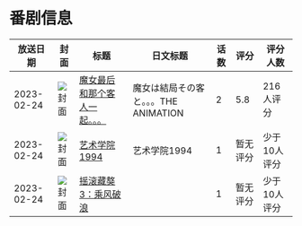 # 番剧信息

|放送日期|封面|标题|日文标题|话数|评分|评分人数|
|---|---|---|---|---|---|---|
|2023-02-24|![封面](https://bangumi.tv/img/no_icon_subject.png)|[魔女最后和那个客人一起。。。](https://bangumi.tv/subject/408858)|魔女は結局その客と。。。THE ANIMATION|2|5.8|216人评分|
|2023-02-24|![封面](https://lain.bgm.tv/pic/cover/c/34/25/418527_43gKG.jpg)|[艺术学院1994](https://bangumi.tv/subject/418527)|艺术学院1994|1|暂无评分|少于10人评分|
|2023-02-24|![封面](https://lain.bgm.tv/pic/cover/c/04/54/422678_YzHZi.jpg)|[摇滚藏獒3：乘风破浪](https://bangumi.tv/subject/422678)||1|暂无评分|少于10人评分|
